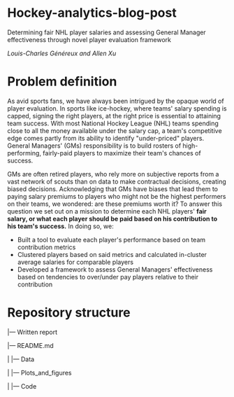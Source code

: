 # Hockey-analytics-blog-post
Determining fair NHL player salaries and assessing General Manager effectiveness through novel player evaluation framework

_Louis-Charles Généreux and Allen Xu_


# Problem definition

As avid sports fans, we have always been intrigued by the opaque world of player evaluation. In sports like ice-hockey, where teams' salary spending is capped, signing the right players, at the right price is essential to attaining team success. With most National Hockey League (NHL) teams spending close to all the money available under the salary cap, a team's competitive edge comes partly from its ability to identify "under-priced" players. General Managers' (GMs) responsibility is to build rosters of high-performing, fairly-paid players to maximize their team's chances of success. 

GMs are often retired players, who rely more on subjective reports from a vast network of scouts than on data to make contractual decisions, creating biased decisions. Acknowledging that GMs have biases that lead them to paying salary premiums to players who might not be the highest performers on their teams, we wondered: are these premiums worth it? To answer this question we set out on a mission to determine each NHL players' __fair salary, or what each player should be paid based on his contribution to his team's success.__ In doing so, we:

* Built a tool to evaluate each player's performance based on team contribution metrics
* Clustered players based on said metrics and calculated in-cluster average salaries for comparable players
* Developed a framework to assess General Managers' effectiveness based on tendencies to over/under pay players relative to their contribution


# Repository structure

|—	Written report

|—	README.md

|	    |—	Data

|	    |—	Plots_and_figures

|	    |—	Code

